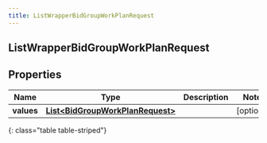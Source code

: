 ```yaml
---
title: ListWrapperBidGroupWorkPlanRequest
---
```

## ListWrapperBidGroupWorkPlanRequest


## Properties

| Name | Type | Description | Notes |
| ------------ | ------------- | ------------- | ------------- |
| **values** | <!----><!---->[**List&lt;BidGroupWorkPlanRequest&gt;**](BidGroupWorkPlanRequest.html)<!----> |  |  [optional] |
{: class="table table-striped"}



